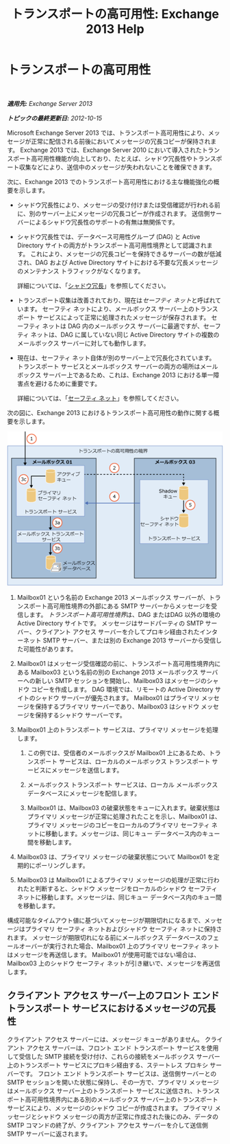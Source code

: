 ﻿---
title: 'トランスポートの高可用性: Exchange 2013 Help'
TOCTitle: トランスポートの高可用性
ms:assetid: e9ec6d05-f441-4cca-8592-8f7469948299
ms:mtpsurl: https://technet.microsoft.com/ja-jp/library/JJ657506(v=EXCHG.150)
ms:contentKeyID: 49896535
ms.date: 04/24/2018
mtps_version: v=EXCHG.150
ms.translationtype: HT
---

# トランスポートの高可用性

 

_**適用先:** Exchange Server 2013_

_**トピックの最終更新日:** 2012-10-15_

Microsoft Exchange Server 2013 では、トランスポート高可用性により、メッセージが正常に配信される前後においてメッセージの冗長コピーが保持されます。 Exchange 2013 では、Exchange Server 2010 において導入されたトランスポート高可用性機能が向上しており、たとえば、シャドウ冗長性やトランスポート収集などにより、送信中のメッセージが失われないことを確保できます。

次に、Exchange 2013 でのトランスポート高可用性における主な機能強化の概要を示します。

  - シャドウ冗長性により、メッセージの受け付けまたは受信確認が行われる前に、別のサーバー上にメッセージの冗長コピーが作成されます。 送信側サーバーによるシャドウ冗長性のサポートの有無は無関係です。

  - シャドウ冗長性では、データベース可用性グループ (DAG) と Active Directory サイトの両方がトランスポート高可用性境界として認識されます。 これにより、メッセージの冗長コピーを保持できるサーバーの数が低減され、DAG および Active Directory サイトにおける不要な冗長メッセージのメンテナンス トラフィックがなくなります。
    
    詳細については、「[シャドウ冗長](shadow-redundancy-exchange-2013-help.md)」を参照してください。

  - トランスポート収集は改善されており、現在は*セーフティ ネット*と呼ばれています。 セーフティ ネットにより、メールボックス サーバー上のトランスポート サービスによって正常に処理されたメッセージが保存されます。 セーフティ ネットは DAG 内のメールボックス サーバーに最適ですが、セーフティ ネットは、DAG に属していない同じ Active Directory サイトの複数のメールボックス サーバーに対しても動作します。

  - 現在は、セーフティ ネット自体が別のサーバー上で冗長化されています。 トランスポート サービスとメールボックス サーバーの両方の場所はメールボックス サーバー上であるため、これは、Exchange 2013 における単一障害点を避けるために重要です。
    
    詳細については、「[セーフティ ネット](safety-net-exchange-2013-help.md)」を参照してください。

次の図に、Exchange 2013 におけるトランスポート高可用性の動作に関する概要を示します。

![トランスポートの高可用性の概要](images/JJ657506.88f2284d-8afe-4c8f-94a6-cd4c097a55d8(EXCHG.150).gif "トランスポートの高可用性の概要")

1.  Mailbox01 という名前の Exchange 2013 メールボックス サーバーが、トランスポート高可用性境界の外部にある SMTP サーバーからメッセージを受信します。 *トランスポート高可用性境界*は、DAG またはDAG 以外の環境の Active Directory サイトです。 メッセージはサードパーティの SMTP サーバー、クライアント アクセス サーバーを介してプロキシ経由されたインターネット SMTP サーバー、または別の Exchange 2013 サーバーから受信した可能性があります。

2.  Mailbox01 はメッセージ受信確認の前に、トランスポート高可用性境界内にある Mailbox03 という名前の別の Exchange 2013 メールボックス サーバーへの新しい SMTP セッションを開始し、Mailbox03 はメッセージのシャドウ コピーを作成します。 DAG 環境では、リモートの Active Directory サイトのシャドウ サーバーが優先されます。 Mailbox01 はプライマリ メッセージを保持するプライマリ サーバーであり、Mailbox03 はシャドウ メッセージを保持するシャドウ サーバーです。

3.  Mailbox01 上のトランスポート サービスは、プライマリ メッセージを処理します。
    
    1.  この例では、受信者のメールボックスが Mailbox01 上にあるため、トランスポート サービスは、ローカルのメールボックス トランスポート サービスにメッセージを送信します。
    
    2.  メールボックス トランスポート サービスは、ローカル メールボックス データベースにメッセージを配信します。
    
    3.  Mailbox01 は、Mailbox03 の破棄状態をキューに入れます。破棄状態はプライマリ メッセージが正常に処理されたことを示し、Mailbox01 は、プライマリ メッセージのコピーをローカルのプライマリ セーフティ ネットに移動します。メッセージは、同じキュー データベース内のキュー間を移動します。

4.  Mailbox03 は、プライマリ メッセージの破棄状態について Mailbox01 を定期的にポーリングします。

5.  Mailbox03 は Mailbox01 によるプライマリ メッセージの処理が正常に行われたと判断すると、シャドウ メッセージをローカルのシャドウ セーフティ ネットに移動します。メッセージは、同じキュー データベース内のキュー間を移動します。

構成可能なタイムアウト値に基づいてメッセージが期限切れになるまで、メッセージはプライマリ セーフティ ネットおよびシャドウ セーフティ ネットに保持されます。 メッセージが期限切れになる前にメールボックス データベースのフェールオーバーが実行された場合、Mailbox01 上のプライマリ セーフティ ネットはメッセージを再送信します。 Mailbox01 が使用可能ではない場合は、Mailbox03 上のシャドウ セーフティ ネットが引き継いで、メッセージを再送信します。

## クライアント アクセス サーバー上のフロント エンド トランスポート サービスにおけるメッセージの冗長性

クライアント アクセス サーバーには、メッセージ キューがありません。 クライアント アクセス サーバーは、フロント エンド トランスポート サービスを使用して受信した SMTP 接続を受け付け、これらの接続をメールボックス サーバー上のトランスポート サービスにプロキシ経由する、ステートレス プロキシ サーバーです。 フロント エンド トランスポート サービスは、送信側サーバーとの SMTP セッションを開いた状態に保持し、その一方で、プライマリ メッセージはメールボックス サーバー上のトランスポート サービスに送信され、トランスポート高可用性境界内にある別のメールボックス サーバー上のトランスポート サービスにより、メッセージのシャドウ コピーが作成されます。 プライマリ メッセージとシャドウ メッセージの両方が正常に作成された後にのみ、データの SMTP コマンドの終了が、クライアント アクセス サーバーを介して送信側 SMTP サーバーに返されます。

